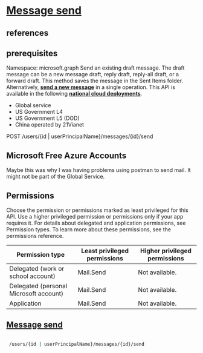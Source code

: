 # **[Message send](https://learn.microsoft.com/en-us/graph/api/message-send?view=graph-rest-1.0&tabs=http)**

## references

## prerequisites

Namespace: microsoft.graph
Send an existing draft message.
The draft message can be a new message draft, reply draft, reply-all draft, or a forward draft.
This method saves the message in the Sent Items folder.
Alternatively, **[send a new message](https://learn.microsoft.com/en-us/graph/api/user-sendmail?view=graph-rest-1.0)** in a single operation.
This API is available in the following **[national cloud deployments](https://learn.microsoft.com/en-us/graph/deployments)**.

- Global service
- US Government L4
- US Government L5 (DOD)
- China operated by 21Vianet

POST /users/{id | userPrincipalName}/messages/{id}/send

## Microsoft Free Azure Accounts

Maybe this was why I was having problems using postman to send mail. It might not be part of the Global Service.

## Permissions

Choose the permission or permissions marked as least privileged for this API. Use a higher privileged permission or permissions only if your app requires it. For details about delegated and application permissions, see Permission types. To learn more about these permissions, see the permissions reference.

| Permission type                        | Least privileged permissions | Higher privileged permissions |
|----------------------------------------|------------------------------|-------------------------------|
| Delegated (work or school account)     | Mail.Send                    | Not available.                |
| Delegated (personal Microsoft account) | Mail.Send                    | Not available.                |
| Application                            | Mail.Send                    | Not available.                |

## **[Message send](https://learn.microsoft.com/en-us/graph/api/message-send?view=graph-rest-1.0&tabs=http)**

```bash

 /users/{id | userPrincipalName}/messages/{id}/send
```
